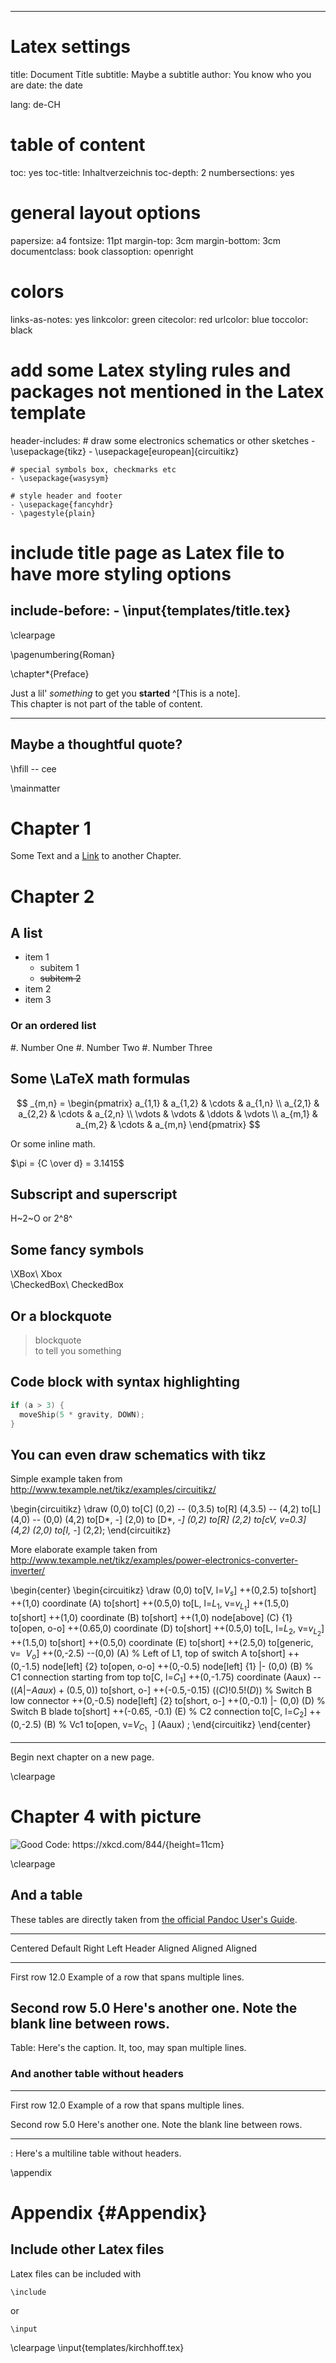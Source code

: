 <!--
Template to create a good looking pdf document from markdown with the help of a little Latex.
A lot of inspiration is taken from https://github.com/chiakaivalya/thesis-markdown-pandoc. Thank you.

This markdown file can be converted directly from vim:

Convert to pdf
	:!pandoc % -o %:r.pdf
Convert to tex (for further adjustments or to include it in another markdown file)
	:!pandoc % -o %:r.tex
Convert using the make file
	:!make
-->

---
# Latex settings

title: Document Title
subtitle: Maybe a subtitle
author: You know who you are
date: the date

lang: de-CH

# table of content
toc: yes
toc-title: Inhaltverzeichnis
toc-depth: 2
numbersections: yes

# general layout options
papersize: a4
fontsize: 11pt
margin-top: 3cm
margin-bottom: 3cm
documentclass: book
classoption: openright

# colors
links-as-notes: yes
linkcolor: green
citecolor: red
urlcolor: blue
toccolor: black

# add some Latex styling rules and packages not mentioned in the Latex template
header-includes:
	# draw some electronics schematics or other sketches
	- \usepackage{tikz}
	- \usepackage[european]{circuitikz}

	# special symbols box, checkmarks etc
	- \usepackage{wasysym}

	# style header and footer
	- \usepackage{fancyhdr}
	- \pagestyle{plain}

# include title page as Latex file to have more styling options
include-before:
	- \input{templates/title.tex}
---

\clearpage
<!-- Use roman site numbers for first preface ant toc -->
\pagenumbering{Roman}

\chapter*{Preface}

Just a lil' *something* to get you **started** ^[This is a note].  
This chapter is not part of the table of content.

-----
Maybe a thoughtful quote?
-----

\hfill -- cee

<!-- start with page number 1 -->
\mainmatter

# Chapter 1
Some Text and a [Link](#Appendix) to another Chapter.

# Chapter 2

## A list

- item 1
	+ subitem 1
	+ ~~subitem 2~~
- item 2
- item 3

### Or an ordered list

#. Number One
#. Number Two
#. Number Three

## Some \LaTeX math formulas

$$
_{m,n} = 
 \begin{pmatrix}
  a_{1,1} & a_{1,2} & \cdots & a_{1,n} \\
  a_{2,1} & a_{2,2} & \cdots & a_{2,n} \\
  \vdots  & \vdots  & \ddots & \vdots  \\
  a_{m,1} & a_{m,2} & \cdots & a_{m,n} 
 \end{pmatrix}
$$

Or some inline math.

$\pi = {C \over d} = 3.1415$

## Subscript and superscript

H~2~O or 2^8^

## Some fancy symbols

\XBox\				Xbox  
\CheckedBox\ 	CheckedBox  

## Or a blockquote

> blockquote  
> to tell you something

## Code block with syntax highlighting

~~~~~~~{.C .numberLines startFrom="13"}
if (a > 3) {
  moveShip(5 * gravity, DOWN);
}
~~~~~~~

## You can even draw schematics with tikz

Simple example taken from  
<http://www.texample.net/tikz/examples/circuitikz/>

\begin{circuitikz} \draw
	(0,0) to[C] (0,2) -- (0,3.5)
  to[R] (4,3.5) -- (4,2)
  to[L] (4,0) -- (0,0)
  (4,2) to[D*, *-*]
	(2,0) to [D*, -*]
	(0,2) to[R]
	(2,2) to[cV, v=0.3] (4,2)
  (2,0) to[I, -*] (2,2);
\end{circuitikz}

More elaborate example taken from  
<http://www.texample.net/tikz/examples/power-electronics-converter-inverter/>

\begin{center}
\begin{circuitikz}
	\draw
  (0,0)
	to[V, l=$V_s$] ++(0,2.5)
	to[short] ++(1,0) coordinate (A)
	to[short] ++(0.5,0)
	to[L, l=$L_1$, v=$v_{L_1}$] ++(1.5,0)
	to[short] ++(1,0) coordinate (B)
	to[short] ++(1,0) node[above] (C) {1}
	to[open, o-o] ++(0.65,0) coordinate (D)
	to[short] ++(0.5,0)
	to[L, l=$L_2$, v=$v_{L_2}$] ++(1.5,0)
	to[short] ++(0.5,0) coordinate (E)
	to[short] ++(2.5,0)
	to[generic, v=$~~V_o$] ++(0,-2.5)
	--(0,0)
	(A)                                         % Left of L1, top of switch A
	to[short] ++(0,-1.5) node[left] {2}
	to[open, o-o] ++(0,-0.5) node[left] {1}
	|- (0,0)
	(B)                                         % C1 connection starting from top
	to[C, l=$C_1$] ++(0,-1.75) coordinate (Aaux)
	-- ($(A |- Aaux) + (0.5,0)$)
	to[short, o-] ++(-0.5,-0.15)
	($(C)!0.5!(D)$)                             % Switch B low connector
	++(0,-0.5) node[left] {2}
	to[short, o-] ++(0,-0.1)
	|- (0,0)
	(D)                                         % Switch B blade
	to[short] ++(-0.65, -0.1)
	(E)                                         % C2 connection
	to[C, l=$C_2$] ++(0,-2.5)
	(B)                                         % Vc1
	to[open, v=$V_{C_1}~~$] (Aaux)
	;
\end{circuitikz}
\end{center}

---------------

Begin next chapter on a new page.

\clearpage

# Chapter 4 with picture

![Good Code: <https://xkcd.com/844/>](img/good_code.png){height=11cm}

\clearpage

## And a table

These tables are directly taken from [the official Pandoc User's Guide](http://pandoc.org/README.html#tables).

-------------------------------------------------------------
 Centered   Default           Right Left
  Header    Aligned         Aligned Aligned
----------- ------- --------------- -------------------------
   First    row                12.0 Example of a row that
                                    spans multiple lines.

  Second    row                 5.0 Here's another one. Note
                                    the blank line between
                                    rows.
-------------------------------------------------------------

Table: Here's the caption. It, too, may span
multiple lines.

### And another table without headers

----------- ------- --------------- -------------------------
   First    row                12.0 Example of a row that
                                    spans multiple lines.

  Second    row                 5.0 Here's another one. Note
                                    the blank line between
                                    rows.
----------- ------- --------------- -------------------------

: Here's a multiline table without headers.

\appendix

# Appendix {#Appendix}

## Include other Latex files

Latex files can be included with 

	\include

or

	\input

\clearpage
\input{templates/kirchhoff.tex}